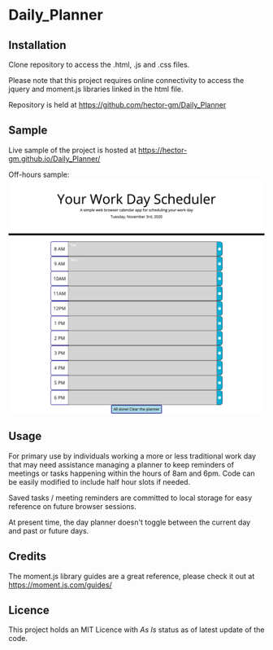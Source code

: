 # Daily_Planner

## Installation
Clone repository to access the .html, .js and .css files.

Please note that this project requires online connectivity to access the jquery and moment.js libraries linked in the html file.

Repository is held at https://github.com/hector-gm/Daily_Planner

## Sample
Live sample of the project is hosted at https://hector-gm.github.io/Daily_Planner/ 

Off-hours sample: 
![Web Browser Daily Planner](index.html.png)

## Usage
For primary use by individuals working a more or less traditional work day that may need assistance managing a planner to keep reminders of meetings or tasks happening within the hours of 8am and 6pm. Code can be easily modified to include half hour slots if needed. 

Saved tasks / meeting reminders are committed to local storage for easy reference on future browser sessions.

At present time, the day planner doesn't toggle between the current day and past or future days.

## Credits
The moment.js library guides are a great reference, please check it out at https://moment.js.com/guides/

## Licence
This project holds an MIT Licence with *As Is* status as of latest update of the code.
